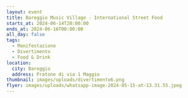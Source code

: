 ```yaml
---
layout: event
title: Bareggio Music Village - International Street Food
starts_at: 2024-06-14T20:00:00
ends_at: 2024-06-16T00:00:00
all_day: false
tags:
  - Manifestazione
  - Divertimento
  - Food & Drink
location:
  city: Bareggio
  address: Pratone di via 1 Maggio
thumbnail: images/uploads/divertimento6.png
flyer: images/uploads/whatsapp-image-2024-05-15-at-13.31.55.jpeg
---
```

